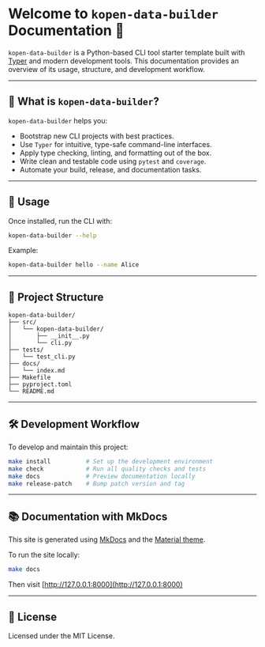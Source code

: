 # Welcome to `kopen-data-builder` Documentation 📘

`kopen-data-builder` is a Python-based CLI tool starter template built with [Typer](https://typer.tiangolo.com/) and modern development tools. This documentation provides an overview of its usage, structure, and development workflow.

---

## 🚀 What is `kopen-data-builder`?

`kopen-data-builder` helps you:

- Bootstrap new CLI projects with best practices.
- Use `Typer` for intuitive, type-safe command-line interfaces.
- Apply type checking, linting, and formatting out of the box.
- Write clean and testable code using `pytest` and `coverage`.
- Automate your build, release, and documentation tasks.

---

## 🧪 Usage

Once installed, run the CLI with:

```bash
kopen-data-builder --help
```

Example:

```bash
kopen-data-builder hello --name Alice
```

---

## 🧱 Project Structure

```
kopen-data-builder/
├── src/
│   └── kopen-data-builder/
│       ├── __init__.py
│       └── cli.py
├── tests/
│   └── test_cli.py
├── docs/
│   └── index.md
├── Makefile
├── pyproject.toml
└── README.md
```

---

## 🛠 Development Workflow

To develop and maintain this project:

```bash
make install          # Set up the development environment
make check            # Run all quality checks and tests
make docs             # Preview documentation locally
make release-patch    # Bump patch version and tag
```

---

## 📚 Documentation with MkDocs

This site is generated using [MkDocs](https://www.mkdocs.org/) and the [Material theme](https://squidfunk.github.io/mkdocs-material/).

To run the site locally:

```bash
make docs
```

Then visit [http://127.0.0.1:8000](http://127.0.0.1:8000)

---

## 📄 License

Licensed under the MIT License.

